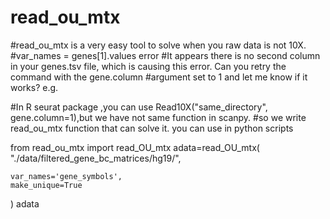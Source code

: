 # read_ou_mtx

#read_ou_mtx is a very easy tool to solve when you raw data is not 10X.
#var_names = genes[1].values error
#It appears there is no second column in your genes.tsv file, which is causing this error. Can you retry the command with the gene.column #argument set to 1 and let me know if it works? e.g.

#In R seurat package ,you can use Read10X("same_directory", gene.column=1),but we have not same function in scanpy.
#so we write read_ou_mtx function that can  solve it.
you can use in python scripts



from read_ou_mtx import read_OU_mtx
adata=read_OU_mtx(
    "./data/filtered_gene_bc_matrices/hg19/",  
   
    var_names='gene_symbols',
    make_unique=True    
)
adata
